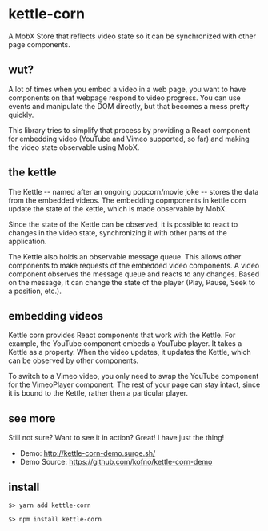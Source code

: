 # kettle-corn
A MobX Store that reflects video state so it can be synchronized with other page
components.

## wut?
A lot of times when you embed a video in a web page, you want to have components
on that webpage respond to video progress. You can use events and manipulate the
DOM directly, but that becomes a mess pretty quickly.

This library tries to simplify that process by providing a React component for
embedding video (YouTube and Vimeo supported, so far) and making the video state
observable using MobX.

## the kettle
The Kettle -- named after an ongoing popcorn/movie joke -- stores the data from
the embedded videos. The embedding copmponents in kettle corn update the state
of the kettle, which is made observable by MobX.

Since the state of the Kettle can be observed, it is possible to react to changes
in the video state, synchronizing it with other parts of the application.

The Kettle also holds an observable message queue. This allows other components
to make requests of the embedded video components. A video component observes
the message queue and reacts to any changes. Based on the message, it can
change the state of the player (Play, Pause, Seek to a position, etc.).

## embedding videos
Kettle corn provides React components that work with the Kettle. For example,
the YouTube component embeds a YouTube player. It takes a Kettle as a property.
When the video updates, it updates the Kettle, which can be observed by other
components.

To switch to a Vimeo video, you only need to swap the YouTube component for the
VimeoPlayer component. The rest of your page can stay intact, since it is bound
to the Kettle, rather then a particular player.

## see more
Still not sure? Want to see it in action? Great! I have just the thing!

  * Demo: http://kettle-corn-demo.surge.sh/
  * Demo Source: https://github.com/kofno/kettle-corn-demo

## install

    $> yarn add kettle-corn

    $> npm install kettle-corn

